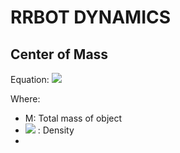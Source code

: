 # RRBOT DYNAMICS

## Center of Mass

Equation:
<img src="https://render.githubusercontent.com/render/math?math=R=\int_{V} x^2 \,dx \]">

Where:
+ M: Total mass of object
+ <img src="https://render.githubusercontent.com/render/math?math=\rho"> : Density
+ 
